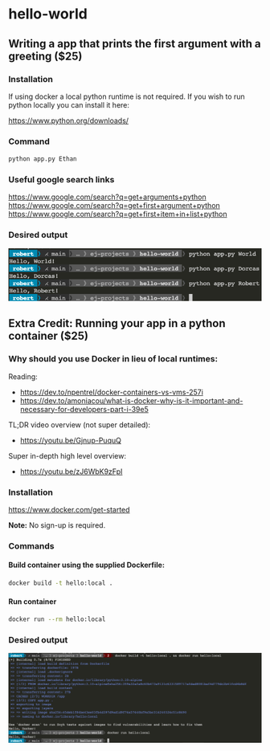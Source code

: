 # hello-world



## Writing a app that prints the first argument with a greeting ($25)

### Installation

If using docker a local python runtime is not required.  If you wish to run python locally you can install it here:

https://www.python.org/downloads/

### Command

```bash
python app.py Ethan
```

### Useful google search links

https://www.google.com/search?q=get+arguments+python
https://www.google.com/search?q=get+first+argument+python
https://www.google.com/search?q=get+first+item+in+list+python

### Desired output

![Desired output](./Screen_Shot_2021-12-05_at_9.44.07_PM.png)

## Extra Credit: Running your app in a python container ($25)

### Why should you use Docker in lieu of local runtimes:

Reading:

* https://dev.to/npentrel/docker-containers-vs-vms-257i
* https://dev.to/amoniacou/what-is-docker-why-is-it-important-and-necessary-for-developers-part-i-39e5

TL;DR video overview (not super detailed):

* https://youtu.be/Gjnup-PuquQ

Super in-depth high level overview:

* https://youtu.be/zJ6WbK9zFpI

### Installation

https://www.docker.com/get-started

**Note:** No sign-up is required.

### Commands

#### Build container using the supplied Dockerfile:

```bash
docker build -t hello:local .
```

#### Run container

```bash
docker run --rm hello:local
```

### Desired output

![Desired output](Screen_Shot_2021-12-05_at_9.49.11_PM.png)
